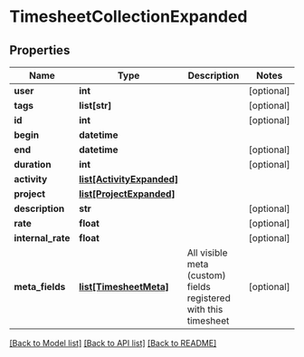 # TimesheetCollectionExpanded

## Properties
Name | Type | Description | Notes
------------ | ------------- | ------------- | -------------
**user** | **int** |  | [optional] 
**tags** | **list[str]** |  | [optional] 
**id** | **int** |  | [optional] 
**begin** | **datetime** |  | 
**end** | **datetime** |  | [optional] 
**duration** | **int** |  | [optional] 
**activity** | [**list[ActivityExpanded]**](ActivityExpanded.md) |  | 
**project** | [**list[ProjectExpanded]**](ProjectExpanded.md) |  | 
**description** | **str** |  | [optional] 
**rate** | **float** |  | [optional] 
**internal_rate** | **float** |  | [optional] 
**meta_fields** | [**list[TimesheetMeta]**](TimesheetMeta.md) | All visible meta (custom) fields registered with this timesheet | [optional] 

[[Back to Model list]](../README.md#documentation-for-models) [[Back to API list]](../README.md#documentation-for-api-endpoints) [[Back to README]](../README.md)


